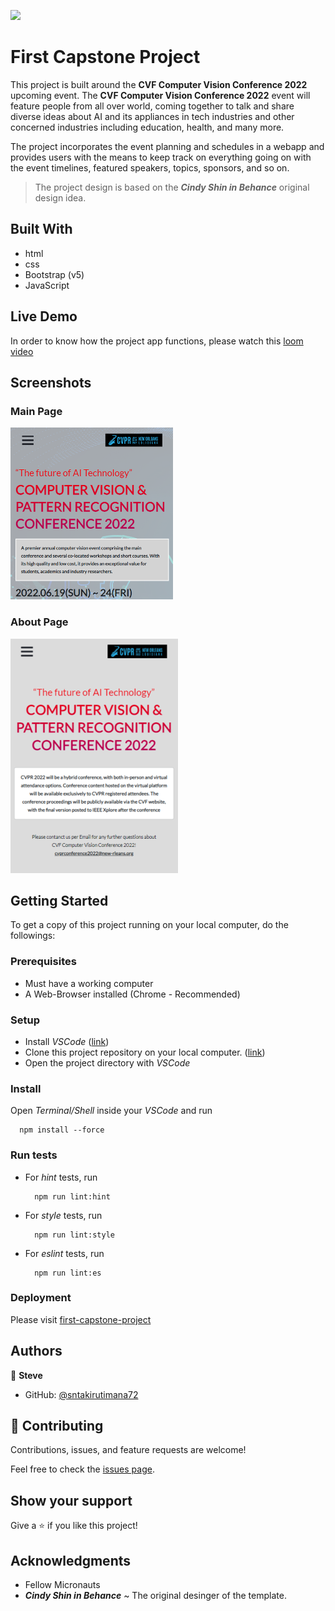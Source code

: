 ![](https://img.shields.io/badge/Microverse-blueviolet)

# First Capstone Project

This project is built around the **CVF Computer Vision Conference 2022** upcoming event. 
The **CVF Computer Vision Conference 2022** event will feature people from all over world, 
coming together to talk and share diverse ideas about AI and its appliances in tech industries 
and other concerned industries including education, health, and many more.

The project incorporates the event planning and schedules in a webapp and provides users with the means to 
keep track on everything going on with the event timelines, featured speakers, topics, sponsors, and so on.

> The project design is based on the _**Cindy Shin in Behance**_ original design idea.


## Built With

- html
- css
- Bootstrap (v5)
- JavaScript


## Live Demo

In order to know how the project app functions, please watch this
[loom video](https://www.loom.com/share/d6c73017728c483488f6a985fd6eaff5)


## Screenshots

### Main Page

![](./static/images/main-page.png)

### About Page

![](./static/images/about-page.png)


## Getting Started

To get a copy of this project running on your local computer, do the followings:

### Prerequisites

- Must have a working computer
- A Web-Browser installed (Chrome - Recommended)

### Setup

- Install _VSCode_ ([link](https://code.visualstudio.com/download))
- Clone this project repository on your local computer. ([link](../../))
- Open the project directory with _VSCode_

### Install

Open _Terminal/Shell_ inside your _VSCode_ and run
  ```
    npm install --force
  ```

### Run tests

- For _hint_ tests, run
  ```
    npm run lint:hint
  ```
- For _style_ tests, run
  ```
    npm run lint:style
  ```
- For _eslint_ tests, run
  ```
    npm run lint:es
  ```

### Deployment

Please visit [first-capstone-project](https://sntakirutimana72.github.io/first-capstone-project/)


## Authors

👤 **Steve**

- GitHub: [@sntakirutimana72](../../../)

## 🤝 Contributing

Contributions, issues, and feature requests are welcome!

Feel free to check the [issues page](../../issues/).

## Show your support

Give a ⭐️ if you like this project!

## Acknowledgments

- Fellow Micronauts
- _**Cindy Shin in Behance**_ ~ The original desinger of the template. 
